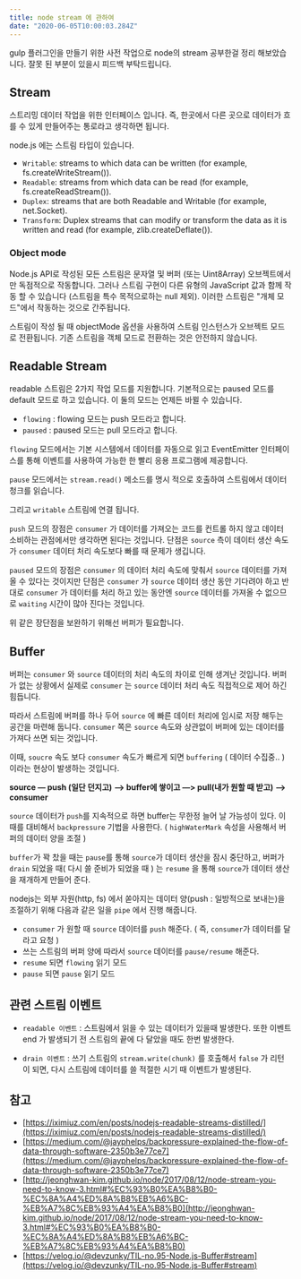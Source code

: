 ```yaml
---
title: node stream 에 관하여
date: "2020-06-05T10:00:03.284Z"
---
```


gulp 플러그인을 만들기 위한 사전 작업으로 node의 stream 공부한걸 정리 해보았습니다. 잘못 된 부분이 있을시 피드백 부탁드립니다.

## Stream

스트리밍 데이터 작업을 위한 인터페이스 입니다. 즉, 한곳에서 다른 곳으로 데이터가 흐를 수 있게 만들어주는 통로라고 생각하면 됩니다.

node.js 에는 스트림 타입이 있습니다.

- `Writable`: streams to which data can be written (for example, fs.createWriteStream()).
- `Readable`: streams from which data can be read (for example, fs.createReadStream()).
- `Duplex`: streams that are both Readable and Writable (for example, net.Socket).
- `Transform`: Duplex streams that can modify or transform the data as it is written and read (for example, zlib.createDeflate()).

### Object mode

Node.js API로 작성된 모든 스트림은 문자열 및 버퍼 (또는 Uint8Array) 오브젝트에서만 독점적으로 작동합니다. 그러나 스트림 구현이 다른 유형의 JavaScript 값과 함께 작동 할 수 있습니다 (스트림을 특수 목적으로하는 null 제외). 이러한 스트림은 "개체 모드"에서 작동하는 것으로 간주됩니다.

스트림이 작성 될 때 objectMode 옵션을 사용하여 스트림 인스턴스가 오브젝트 모드로 전환됩니다. 기존 스트림을 객체 모드로 전환하는 것은 안전하지 않습니다.

## Readable Stream

readable 스트림은 2가지 작업 모드를 지원합니다. 기본적으로는 paused 모드를 default 모드로 하고 있습니다. 이 둘의 모드는 언제든 바뀔 수 있습니다.

- `flowing` : flowing 모드는 push 모드라고 합니다.
- `paused` : paused 모드는 pull 모드라고 합니다.

`flowing` 모드에서는 기본 시스템에서 데이터를 자동으로 읽고 EventEmitter 인터페이스를 통해 이벤트를 사용하여 가능한 한 빨리 응용 프로그램에 제공합니다.

`pause` 모드에서는 `stream.read()` 메소드를 명시 적으로 호출하여 스트림에서 데이터 청크를 읽습니다.

그리고 `writable` 스트림에 연결 됩니다.

`push` 모드의 장점은 `consumer` 가 데이터를 가져오는 코드를 컨트롤 하지 않고 데이터 소비하는 관점에서만 생각하면 된다는 것입니다. 단점은 `source` 측이 데이터 생산 속도가 `consumer` 데이터 처리 속도보다 빠를 때 문제가 생깁니다.

`paused` 모드의 장점은 `consumer` 의 데이터 처리 속도에 맞춰서 `source` 데이터를 가져올 수 있다는 것이지만 단점은 `consumer` 가 `source` 데이터 생산 동안 기다려야 하고 반대로 `consumer` 가 데이터를 처리 하고 있는 동안엔 `source` 데이터를 가져올 수 없으므로 `waiting` 시간이 많아 진다는 것입니다.

위 같은 장단점을 보완하기 위해선 버퍼가 필요합니다.

## Buffer

버퍼는 `consumer` 와 `source` 데이터의 처리 속도의 차이로 인해 생겨난 것입니다.
버퍼가 없는 상황에서 실제로 `consumer` 는 `source` 데이터 처리 속도 직접적으로 제어 하긴 힘듭니다.

따라서 스트림에 버퍼를 하나 두어 `source` 에 빠른 데이터 처리에 임시로 저장 해두는 공간을 마련해 둡니다.
`consumer` 쪽은 `source` 속도와 상관없이 버퍼에 있는 데이터를 가져다 쓰면 되는 것입니다.

이때, `soucre` 속도 보다 `consumer` 속도가 빠르게 되면 `buffering` ( 데이터 수집중.. ) 이라는 현상이 발생하는 것입니다.

**source — push (일단 던지고) —> buffer에 쌓이고 —> pull(내가 원할 때 받고) —> consumer**

`source` 데이터가 `push`를 지속적으로 하면 buffer는 무한정 늘어 날 가능성이 있다. 이때를 대비해서 `backpressure` 기법을 사용한다. ( `highWaterMark` 속성을 사용해서 버퍼의 데이터 양을 조절 )

`buffer`가 꽉 찼을 때는 `pause`를 통해 `source`가 데이터 생산을 잠시 중단하고, 버퍼가 `drain` 되었을 때( 다시 쓸 준비가 되었을 때 ) 는 `resume` 을 통해 `source`가 데이터 생산을 재개하게 만들어 준다.

nodejs는 외부 자원(http, fs) 에서 쏟아지는 데이터 양(push : 일방적으로 보내는)을 조절하기 위해 다음과 같은 일을 `pipe` 에서 진행 해줍니다.

- `consumer` 가 원할 때 `source` 데이터를 `push` 해준다. ( 즉, `consumer`가 데이터를 달라고 요청 )
- 쓰는 스트림의 버퍼 양에 따라서 `source` 데이터를 `pause/resume` 해준다.
- `resume` 되면 `flowing` 읽기 모드
- `pause` 되면 `pause` 읽기 모드

## 관련 스트림 이벤트

- `readable 이벤트` : 스트림에서 읽을 수 있는 데이터가 있을때 발생한다. 또한 이벤트 end 가 발생되기 전 스트림의 끝에 다 달았을 때도 한번 발생한다.

- `drain 이벤트` : 쓰기 스트림의 `stream.write(chunk)` 를 호출해서 `false` 가 리턴이 되면, 다시 스트림에 데이터를 쓸 적절한 시기 때 이벤트가 발생된다.

## 참고

- [https://iximiuz.com/en/posts/nodejs-readable-streams-distilled/](https://iximiuz.com/en/posts/nodejs-readable-streams-distilled/)
- [https://medium.com/@jayphelps/backpressure-explained-the-flow-of-data-through-software-2350b3e77ce7](https://medium.com/@jayphelps/backpressure-explained-the-flow-of-data-through-software-2350b3e77ce7)
- [http://jeonghwan-kim.github.io/node/2017/08/12/node-stream-you-need-to-know-3.html#%EC%93%B0%EA%B8%B0-%EC%8A%A4%ED%8A%B8%EB%A6%BC-%EB%A7%8C%EB%93%A4%EA%B8%B0](http://jeonghwan-kim.github.io/node/2017/08/12/node-stream-you-need-to-know-3.html#%EC%93%B0%EA%B8%B0-%EC%8A%A4%ED%8A%B8%EB%A6%BC-%EB%A7%8C%EB%93%A4%EA%B8%B0)
- [https://velog.io/@devzunky/TIL-no.95-Node.js-Buffer#stream](https://velog.io/@devzunky/TIL-no.95-Node.js-Buffer#stream)
